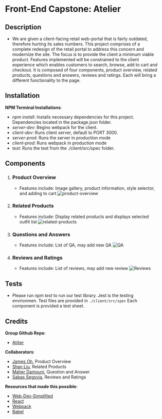 # Front-End Capstone: Atelier

## Description
- We are given a client-facing retail web-portal that is fairly outdated, therefore hurting its sales numbers. This project comprises of a complete redesign of the retail portal to address this concern and modernize the site. The focus is to provide the client a minimum viable product. Features implemented will be constrained to the client experience which enables customers to search, browse, add to cart and checkout. It is composed of four components, product overview, related products, questions and answers, reviews and ratings. Each will bring a different functionality to the page.

<!-- - This project was built to test different aspects of our learned materials up to this point into one cohesive group program. i.e. How and where to best manage state with React functional/class/hook components, making efficient API calls using 'axios', modular CSS styling, and using GIT workflow. -->

<!-- - Through this project our group learned how to best manage asyn calls and where to hold our data for a more efficient user experience. We learned GIT workflow best practices to keep a uniform code throughout the process. This was also our first experience working on a project of this size and with a group larger than two persons. -->

## Installation
**NPM Terminal Installations**:

- *npm install*: Installs necessary dependencies for this project. Dependencies located in the package.json folder.
- *server-dev*: Begins webpack for the client.
- *client-dev*: Runs client server, default to PORT 3000.
- *server-prod*: Runs the server in production mode
- *client-prod*: Runs webpack in production mode
- *test*: Runs the test from the ./client/src/spec folder.

## Components
 1. ### Product Overview
    - Features include: Image gallery, product information, style selector, and adding to cart
    ![product-overview](https://i.imgur.com/p3cHWn7.png)
 2. ### Related Products
    - Features include: Display related products and displays selected outfit list
    ![related-products](https://i.imgur.com/75sj7Vp.png)
 3. ### Questions and Answers
    - Features include: List of QA, may add new QA
    ![QA](https://i.imgur.com/8I5sTtg.png)
 4. ### Reviews and Ratings
    - Features include: List of reviews, may add new review
    ![Reviews](https://i.imgur.com/vQMsg0I.png?1)

## Tests
- Please run *npm test* to run our test library. Jest is the testing environmen. Test files are provided in `./client/src/spec` Each component is provided a test sheet.

## Credits
**Group Github Repo**:
- [Atilier](https://github.com/LannisterLions/FEC2202)

**Collaborators**:
- [James Oh](https://github.com/chewstoreuse), Product Overview
- [Shan Liu](https://github.com/SHANSHANCODER), Related Products
- [Maher Damouni](https://github.com/maherDamouni), Question and Answer
- [Sabas Segovia](https://github.com/sabassegovia), Reviews and Ratings

**Resources that made this possible**:
- [Web-Dev-Simplified](https://www.youtube.com/c/WebDevSimplified)
- [React](https://reactjs.org/)
- [Webpack](https://webpack.js.org/plugins/compression-webpack-plugin/)
- [Babel](https://babeljs.io/)